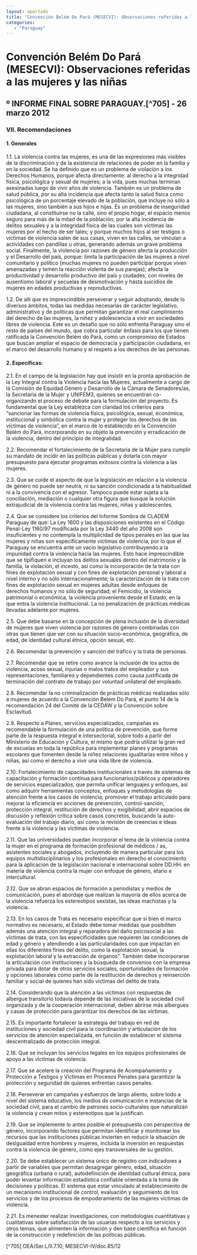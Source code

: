 ```yaml
---
layout: apartado
title: "Convención Belém Do Pará (MESECVI): Observaciones referidas a las mujeres y las niñas"
categories:
   - "Paraguay"
---
```



# Convención Belém Do Pará (MESECVI): Observaciones referidas a las mujeres y las niñas


## º INFORME FINAL SOBRE PARAGUAY.[^705] - 26 marzo 2012

### VII. Recomendaciones

#### 1. Generales

1.1. La violencia contra las mujeres, es una de las expresiones más
visibles de la discriminación y de la existencia de relaciones de poder en
la familia y en la sociedad. Se ha definido que es un problema de violación
a los Derechos Humanos, porque afecta directamente: al derecho a la
integridad física, psicológica y sexual de mujeres; a la vida, pues muchas
terminan asesinadas luego de vivir años de violencia. También es un
problema de salud pública, por su alta incidencia que afecta tanto la salud
física como psicológica de un porcentaje elevado de la población, que
incluye no sólo a las mujeres, sino también a sus hijos e hijas. Es un
problema de inseguridad ciudadana, al constituirse no la calle, sino el
propio hogar, el espacio menos seguro para más de la mitad de la población;
por la alta incidencia de delitos sexuales y a la integridad física de las
cuales son víctimas las mujeres por el hecho de ser tales; y porque muchos
hijos al ser testigos o víctimas de violencia salen de sus casas, viven en
las calles, se vinculan a actividades con pandillas u otras, generando
además un grave problema social. Finalmente, la violencia por razones de
género afecta la producción y el Desarrollo del país, porque: limita la
participación de las mujeres a nivel comunitario y político (muchas mujeres
no pueden participar porque viven amenazadas y temen la reacción violenta
de sus parejas); afecta la productividad y desarrollo productivo del país y
ciudades, con niveles de ausentismo laboral y secuelas de desmotivación y
hasta suicidios de mujeres en edades productivas y reproductivas.

1.2. De allí que es imprescindible perseverar y seguir adoptando, desde lo
diversos ámbitos, todas las medidas necesarias de carácter legislativo,
administrativo y de políticas que permitan garantizar el real cumplimiento
del derecho de las mujeres, la niñez y adolescencia a vivir en sociedades
libres de violencia. Este es un desafío que no sólo enfrenta Paraguay sino
el resto de países del mundo, que cobra particular énfasis para los que
tienen ratificada la Convención Belém do Pará, como un compromiso de
Estados que buscan ampliar el espacio de democracia y participación
ciudadana, en el marco del desarrollo humano y el respeto a los derechos de
las personas.

#### 2. Específicas:

2.1. En el campo de la legislación hay que insistir en la pronta aprobación
de la Ley Integral contra la Violencia hacia las Mujeres, actualmente a
cargo de la Comisión de Equidad Género y Desarrollo de la Cámara de
Senadores/as, la Secretaria de la Mujer y UNIFEM3, quienes se encuentran co-
organizando el proceso de debate para la formulación del proyecto. Es
fundamental que la Ley establezca con claridad los criterios para
“sancionar las formas de violencia física, psicológica, sexual, económica,
institucional y simbólica contra la mujer y proteger los derechos de las
víctimas de violencia”, en el marco de lo establecido en la Convención
Belém do Pará, incorporando en su objeto la prevención y erradicación de la
violencia, dentro del principio de integralidad.

2.2. Recomendar el fortalecimiento de la Secretaria de la Mujer para
cumplir su mandato de incidir en las políticas públicas y dotarla con mayor
presupuesto para ejecutar programas exitosos contra la violencia a las
mujeres.

2.3. Que se cuide el aspecto de que la legislación en relación a la
violencia de género no puede ser neutra, ni su sanción condicionada a la
habitualidad ni a la convivencia con el agresor. Tampoco puede estar sujeta
a la conciliación, mediación o cualquier otra figura que busque la solución
extrajudicial de la violencia contra las mujeres, niñas y adolescentes.

2.4. Que se considere los criterios del Informe Sombra de CLADEM Paraguay
de que: La Ley 1600 y las disposiciones existentes en el Código Penal-Ley
1160/97 modificada por la Ley 3440 del año 2008 son insuficientes y no
contempla la multiplicidad de tipos penales en las que las mujeres y niñas
son específicamente víctimas de violencia, por lo que el Paraguay se
encuentra ante un vacío legislativo contribuyendo a la impunidad contra la
violencia hacia las mujeres. Esto hace imprescindible que se tipifiquen e
incluyan los delitos sexuales dentro del matrimonio y la familia, la
violación, el incesto, así como la incorporación de la trata con fines de
explotación sexual y con fines de explotación personal y laboral a nivel
interno y no sólo internacionalmente; la caracterización de la trata con
fines de explotación sexual en mujeres adultas desde enfoques de derechos
humanos y no sólo de seguridad; el Femicidio, la violencia patrimonial o
económica, la violencia proveniente desde el Estado, en la que entra la
violencia institucional. La no penalización de prácticas médicas llevadas
adelante por mujeres.

2.5. Que debe basarse en la concepción de plena inclusión de la diversidad
de mujeres que viven violencia por razones de género combinadas con otras
que tienen que ver con su situación socio-económica, geográfica, de edad,
de identidad cultural étnica, opción sexual, etc.

2.6. Recomendar la prevención y sanción del tráfico y la trata de personas.

2.7. Recomendar que se retire como avance la inclusión de los actos de
violencia, acoso sexual, injurias o malos tratos del empleador y sus
representaciones, familiares y dependientes como causa justificada de
terminación del contrato de trabajo por voluntad unilateral del empleado.

2.8. Recomendar la no criminalización de prácticas médicas realizadas sólo
a mujeres de acuerdo a la Convención Belém Do Pará, el punto 14 de la
recomendación 24 del Comité de la CEDAW y la Convención sobre Esclavitud.

2.9. Respecto a Planes, servicios especializados, campañas es recomendable
la formulación de una política de prevención, que forme parte de la
respuesta integral e intersectorial, sobre todo a partir del Ministerio de
Educación y Cultura, el mismo que podría utilizar la gran red de escuelas
en toda la república para implementar planes y programas escolares que
fomenten desde la niñez relaciones igualitarias entre niños y niñas, así
como el derecho a vivir una vida libre de violencia.

2.10. Fortalecimiento de capacidades institucionales a través de sistemas
de capacitación y formación contínua para funcionarios/públicos y
operadores de servicios especializados, que permita unificar lenguajes y
enfoques, así como adquirir herramientas conceptos, enfoques y metodologías
de atención frente a los casos de violencia; promover el trabajo articulado
para mejorar la eficiencia en acciones de prevención, control-sanción,
protección integral, restitución de derechos y exigibilidad; abrir espacios
de discusión y reflexión crítica sobre casos concretos, buscando la auto-
evaluación del trabajo diario, así como la revisión de creencias e ideas
frente a la violencia y las víctimas de violencia.

2.11. Que las universidades puedan incorporar el tema de la violencia
contra la mujer en el programa de formación profesional de médicos / as,
asistentes sociales y abogados, incluyendo de manera particular para los
equipos multidisciplinarios y los profesionales en derecho el conocimiento
para la aplicación de la legislación nacional e internacional sobre DD.HH.
en materia de violencia contra la mujer con enfoque de género, etario e
intercultural.

2.12. Que se abran espacios de formación a periodistas y medios de
comunicación, pues el abordaje que realizan la mayoría de ellos acerca de
la violencia refuerza los estereotipos sexistas, las ideas machistas y la
violencia.

2.13. En los casos de Trata es necesario especificar que si bien el marco
normativo es necesario, el Estado debe tomar medidas que posibiliten además
una atención integral y reparadora del daño psicosocial a las víctimas de
trata, con las especificidades que requieren las condiciones de edad y
género y atendiendo a las particularidades con que impactan en ellas los
diferentes fines del delito, como la explotación sexual, la explotación
laboral y la extracción de órganos”. También debe incorporarse la
articulación con instituciones y la búsqueda de convenios con la empresa
privada para dotar de otros servicios sociales, oportunidades de formación
y opciones laborales como parte de la restitución de derechos y reinserción
familiar y social de quienes han sido víctimas del delito de trata.

2.14. Considerando que la atención a las víctimas con respuestas de
albergue transitorio todavía depende de las iniciativas de la sociedad
civil organizada y de la cooperación internacional, deben abrirse más
albergues y casas de protección para garantizar los derechos de las
víctimas.

2.15. Es importante fortalecer la estrategia del trabajo en red de
instituciones y sociedad civil para la coordinación y articulación de los
servicios de atención especializada, en función de establecer el sistema
descentralizado de protección integral.

2.16. Que se incluyan los servicios legales en los equipos profesionales de
apoyo a las víctimas de violencia.

2.17. Que se acelere la creación del Programa de Acompañamiento y
Protección a Testigos y Víctimas en Procesos Penales para garantizar la
protección y seguridad de quienes enfrentan casos penales.

2.18. Perseverar en campañas y esfuerzos de largo aliento, sobre todo a
nivel del sistema educativo, los medios de comunicación e instancias de la
sociedad civil, para el cambio de patrones socio-culturales que naturalizan
la violencia y crean mitos y estereotipos que la justifican.

2.19. Que se implemente lo antes posible el presupuesto con perspectiva de
género, incorporando factores que permitan identificar y monitorear los
recursos que las instituciones públicas invierten en reducir la situación
de desigualdad entre hombres y mujeres, incluida la inversión en respuestas
contra la violencia de género, como ejes transversales de su gestión.

2.20. Se debe establecer un sistema único de registro con indicadores a
partir de variables que permitan desagregar género, edad, situación
geográfica (urbana o rural), autodefinición de identidad cultural étnica,
para poder levantar información estadística confiable orientada a la toma
de decisiones y políticas. El sistema que estar vinculado al
establecimiento de un mecanismo institucional de control, evaluación y
seguimiento de los servicios y de los procesos de empoderamiento de las
mujeres víctimas de violencia.

2.21. Es menester realizar investigaciones, con metodologías cuantitativas
y cualitativas sobre satisfacción de las usuarias respecto a los servicios
y otros temas, que alimenten la información y den base científica en
función de la construcción y redefinición de las políticas públicas.

[^705] OEA/Ser.L/II.7.10; MESECVI-IV/doc.85/12
